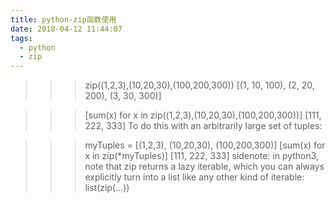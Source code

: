 ```yaml
---
title: python-zip函数使用
date: 2018-04-12 11:44:07
tags:
  - python
  - zip
---
```



>>> zip((1,2,3),(10,20,30),(100,200,300))
[(1, 10, 100), (2, 20, 200), (3, 30, 300)]

>>> [sum(x) for x in zip((1,2,3),(10,20,30),(100,200,300))]
[111, 222, 333]
To do this with an arbitrarily large set of tuples:

>>> myTuples = [(1,2,3), (10,20,30), (100,200,300)]
>>> [sum(x) for x in zip(*myTuples)]
[111, 222, 333]
sidenote: in python3, note that zip returns a lazy iterable, which you can always explicitly turn into a list like any other kind of iterable: list(zip(...))

